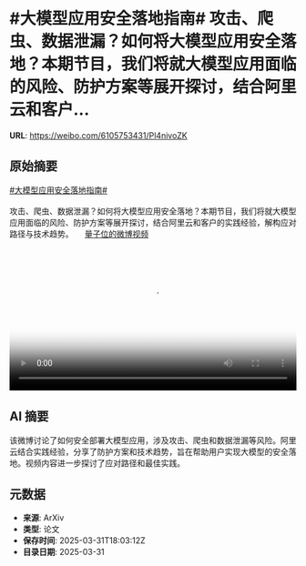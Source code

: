# #大模型应用安全落地指南# 攻击、爬虫、数据泄漏？如何将大模型应用安全落地？本期节目，我们将就大模型应用面临的风险、防护方案等展开探讨，结合阿里云和客户...

**URL**: https://weibo.com/6105753431/Pl4nivoZK

## 原始摘要

<a href="https://m.weibo.cn/search?containerid=231522type%3D1%26t%3D10%26q%3D%23%E5%A4%A7%E6%A8%A1%E5%9E%8B%E5%BA%94%E7%94%A8%E5%AE%89%E5%85%A8%E8%90%BD%E5%9C%B0%E6%8C%87%E5%8D%97%23&amp;extparam=%23%E5%A4%A7%E6%A8%A1%E5%9E%8B%E5%BA%94%E7%94%A8%E5%AE%89%E5%85%A8%E8%90%BD%E5%9C%B0%E6%8C%87%E5%8D%97%23" data-hide=""><span class="surl-text">#大模型应用安全落地指南#</span></a> <br><br>攻击、爬虫、数据泄漏？如何将大模型应用安全落地？本期节目，我们将就大模型应用面临的风险、防护方案等展开探讨，结合阿里云和客户的实践经验，解构应对路径与技术趋势。 <a href="https://video.weibo.com/show?fid=1034:5150213094965337" data-hide=""><span class="url-icon"><img style="width: 1rem;height: 1rem" src="https://h5.sinaimg.cn/upload/2015/09/25/3/timeline_card_small_video_default.png" referrerpolicy="no-referrer"></span><span class="surl-text">量子位的微博视频</span></a> <br clear="both"><div style="clear: both"></div><video controls="controls" poster="https://tvax1.sinaimg.cn/orj480/006Fd7o3ly1hzzz4ahy6lj30u01hc0v5.jpg" style="width: 100%"><source src="https://f.video.weibocdn.com/o0/MmxNn4E0lx08n6kOyJUk01041204EQxz0E020.mp4?label=mp4_720p&amp;template=720x1280.24.0&amp;ori=0&amp;ps=1CwnkDw1GXwCQx&amp;Expires=1743447747&amp;ssig=E84m4zh7H9&amp;KID=unistore,video"><source src="https://f.video.weibocdn.com/o0/kWm351Eklx08n6kNYiU801041202KZBP0E010.mp4?label=mp4_hd&amp;template=540x960.24.0&amp;ori=0&amp;ps=1CwnkDw1GXwCQx&amp;Expires=1743447747&amp;ssig=OH25Y45ziD&amp;KID=unistore,video"><source src="https://f.video.weibocdn.com/o0/k2T8R4gjlx08n6kNJX1601041201vhxU0E010.mp4?label=mp4_ld&amp;template=360x640.24.0&amp;ori=0&amp;ps=1CwnkDw1GXwCQx&amp;Expires=1743447747&amp;ssig=SOVG9jQk2Z&amp;KID=unistore,video"><p>视频无法显示，请前往<a href="https://video.weibo.com/show?fid=1034%3A5150213094965337" target="_blank" rel="noopener noreferrer">微博视频</a>观看。</p></video>

## AI 摘要

该微博讨论了如何安全部署大模型应用，涉及攻击、爬虫和数据泄漏等风险。阿里云结合实践经验，分享了防护方案和技术趋势，旨在帮助用户实现大模型的安全落地。视频内容进一步探讨了应对路径和最佳实践。

## 元数据

- **来源**: ArXiv
- **类型**: 论文
- **保存时间**: 2025-03-31T18:03:12Z
- **目录日期**: 2025-03-31
